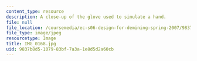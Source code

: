 ```yaml
---
content_type: resource
description: A close-up of the glove used to simulate a hand.
file: null
file_location: /coursemedia/ec-s06-design-for-demining-spring-2007/9837b8d5107983bf7a3a1e8d5d2a60cb_IMG_0168.jpg
file_type: image/jpeg
resourcetype: Image
title: IMG_0168.jpg
uid: 9837b8d5-1079-83bf-7a3a-1e8d5d2a60cb
---
```

